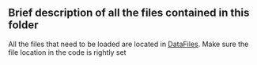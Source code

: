 ## Brief description of all the files contained in this folder


All the files that need to be loaded are located in [DataFiles](../DataFile). Make sure the file location in the code is rightly set
